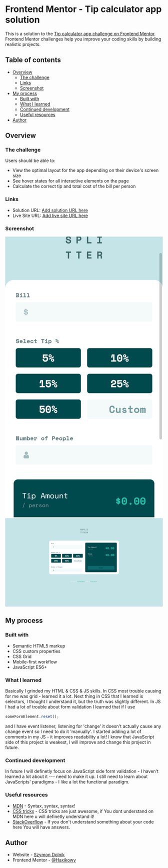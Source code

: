 # Frontend Mentor - Tip calculator app solution

This is a solution to the [Tip calculator app challenge on Frontend Mentor](https://www.frontendmentor.io/challenges/tip-calculator-app-ugJNGbJUX). Frontend Mentor challenges help you improve your coding skills by building realistic projects.

## Table of contents

- [Overview](#overview)
  - [The challenge](#the-challenge)
  - [Links](#links)
  - [Screenshot](#screenshot)
- [My process](#my-process)
  - [Built with](#built-with)
  - [What I learned](#what-i-learned)
  - [Continued development](#continued-development)
  - [Useful resources](#useful-resources)
- [Author](#author)

## Overview

### The challenge

Users should be able to:

- View the optimal layout for the app depending on their device's screen size
- See hover states for all interactive elements on the page
- Calculate the correct tip and total cost of the bill per person

### Links

- Solution URL: [Add solution URL here](https://github.com/Haxikowy/fem-tip-calculator)
- Live Site URL: [Add live site URL here](https://haxikowy.github.io/fem-tip-calculator)

### Screenshot

![Mobile layout](./images/screenshot1.png)
![Desktop layout](./images/screenshot2.png)

## My process

### Built with

- Semantic HTML5 markup
- CSS custom properties
- CSS Grid
- Mobile-first workflow
- JavaScript ES6+

### What I learned

Basically I grinded my HTML & CSS & JS skills. In CSS most trouble causing for me was grid - learned it a lot. Next thing in CSS that I learned is selectors, I thought I understand it, but the truth was slightly different. In JS I had a lot of trouble about form validation I learned that if I use

```js
someFormElement.reset();
```

and I have event listener, listening for 'change' it doesn't actually cause any change event so I need to do it 'manually'. I started adding a lot of comments in my JS - it improves readability a lot! I know that JavaScript side of this project is weakest, I will improve and change this project in future.

### Continued development

In future I will definetly focus on JavaScript side form validation - I haven't learned a lot about it --- need to make it up. I still need to learn about JavaScripts' paradigms - I like a lot the functional paradigm.

### Useful resources

- [MDN](https://developer.mozilla.org/en-US/) - Syntax, syntax, syntax!
- [CSS tricks](https://css-tricks.com/snippets/css/complete-guide-grid/) - CSS tricks are just awesome, if You dont understand on MDN here u will definetly understand it!
- [StackOverflow](https://stackoverflow.com/) - If you don't understand something about your code here You will have answers.

## Author

- Website - [Szymon Dolnik](https://github.com/Haxikowy/)
- Frontend Mentor - [@Haxikowy](https://www.frontendmentor.io/profile/Haxikowy)
